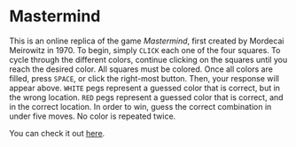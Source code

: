 # Mastermind

This is an online replica of the game *Mastermind*, first created by	Mordecai Meirowitz in 1970. To begin, simply `CLICK` each one of the four squares. To cycle through the different colors, continue clicking on the squares until you reach the desired color. All squares must be colored. Once all colors are filled, press `SPACE`, or click the right-most button. Then, your response will appear above. `WHITE` pegs represent a guessed color that is correct, but in the wrong location. `RED` pegs represent a guessed color that is correct, and in the correct location. In order to win, guess the correct combination in under five moves. No color is repeated twice.

You can check it out [here](https://makaip.github.io/mastermind/).
